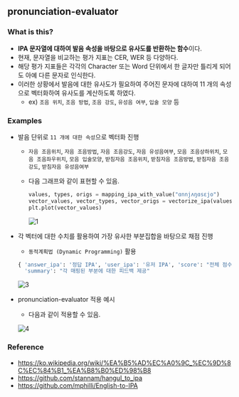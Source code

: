 ## pronunciation-evaluator

### What is this?
- **IPA 문자열에 대하여 발음 속성을 바탕으로 유사도를 반환하는 함수**이다.
- 현재, 문자열을 비교하는 평가 지표는 CER, WER 등 다양하다.
- 해당 평가 지표들은 각각의 Character 또는 Word 단위에서 한 글자만 틀리게 되어도 아예 다른 문자로 인식한다.
- 이러한 상황에서 발음에 대한 유사도가 필요하여 주어진 문자에 대하여 11 개의 속성으로 벡터화하여 유사도를 계산하도록 하였다.
  - ex) `조음 위치`, `조음 방법`, `조음 강도`, `유성음 여부`, `입술 모양` 등

### Examples
- 발음 단위로 `11 개에 대한 속성`으로 벡터화 진행
  - `자음 조음위치`, `자음 조음방법`, `자음 조음강도`, `자음 유성음여부`, `모음 조음상하위치`, `모음 조음좌우위치`, `모음 입술모양`, `받침자음 조음위치`, `받침자음 조음방법`, `받침자음 조음강도`, `받침자음 유성음여부`
  
  - 다음 그래프와 같이 표현할 수 있음.
    ```python
    values, types, origs = mapping_ipa_with_value("ɑnnjʌŋɑsɛjo")
    vector_values, vector_types, vector_origs = vectorize_ipa(values, types, origs)
    plt.plot(vector_values)
    ```
    ![1](https://github.com/DevTae/pronunciation-evaluator/assets/55177359/0fee58b3-8ee0-4922-b7e9-439f6f25d8f5)

    
- 각 벡터에 대한 수치를 활용하여 가장 유사한 부분집합을 바탕으로 채점 진행
  - `동적계획법 (Dynamic Programming)` 활용
  ```python
  { 'answer_ipa': '정답 IPA', 'user_ipa': '유저 IPA', 'score': "전체 점수",
    'summary': "각 매핑된 부분에 대한 피드백 제공"
  ```
  ![3](https://github.com/DevTae/pronunciation-evaluator/assets/55177359/7457ff1d-974b-4ecf-bba4-e032ba72e6c1)


- pronunciation-evaluator 적용 예시
  - 다음과 같이 적용할 수 있음.
    
  ![4](https://github.com/DevTae/pronunciation-evaluator/assets/55177359/478e2f74-a5bc-4ad4-9816-3e4ddb1d1a0b)

### Reference
- https://ko.wikipedia.org/wiki/%EA%B5%AD%EC%A0%9C_%EC%9D%8C%EC%84%B1_%EA%B8%B0%ED%98%B8
- https://github.com/stannam/hangul_to_ipa
- https://github.com/mphilli/English-to-IPA
